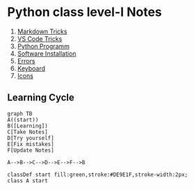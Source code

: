 # Python class level-I Notes

1. [Markdown Tricks](doc/markdownTricks.md)
2. [VS Code Tricks](doc/vscodeTricks.md)
3. [Python Programm](doc/python.md)
4. [Software Installation](doc/installation.md)
5. [Errors](doc/mistakes.md)
6. [Keyboard](doc/keyboard.md)
7. [Icons](doc/myIcons.md)

## Learning Cycle
```mermaid
graph TB
A((start))
B([Learning])
C[Take Notes]
D[Try yourself]
E[Fix mistakes]
F[Update Notes]

A-->B-->C-->D-->E-->F-->B

classDef start fill:green,stroke:#DE9E1F,stroke-width:2px;
class A start
```